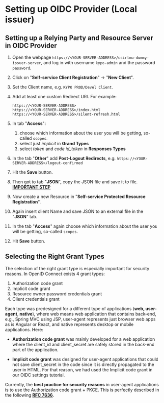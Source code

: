 # Setting up OIDC Provider (Local issuer)

## Setting up a Relying Party and Resource Server in OIDC Provider

1. Open the webpage `https://<YOUR-SERVER-ADDRESS>/csirtmu-dummy-issuer-server`, and log in with username `kypo-admin` and the password `password`.
2. Click on "**Self-service Client Registration**" -> "**New Client**".
3. Set the Client name, e.g. `KYPO PROD/Devel Client`.
4. Add at least one custom Redirect URI. For example: 
    ```
    https://<YOUR-SERVER-ADDRESS>
    https://<YOUR-SERVER-ADDRESS>/index.html
    https://<YOUR-SERVER-ADDRESS>/silent-refresh.html
    ```

5. In tab "**Access**":
    1. choose which information about the user you will be getting, so-called `scopes`.
    2. select just *implicit* in **Grand Types**
    3. select *token* and *code id_token* in **Responses Types**
6. In the tab "**Other**" add **Post-Logout Redirects**, e.g. `https://<YOUR-SERVER-ADDRESS>/logout-confirmed`

7. Hit the **Save** button.
8. Then got to tab "**JSON**", copy the JSON file and save it to file. <u>**IMPORTANT STEP**</u>
9. Now create a new Resource in "**Self-service Protected Resource Registration**".
10. Again insert client Name and save JSON to an external file in the "**JSON**" tab.
11. In the tab "**Access**" again choose which information about the user you will be getting, so-called `scopes`.
12. Hit **Save** button.

## Selecting the Right Grant Types
The selection of the right grant type is especially important for security reasons. In OpenID Connect exists 4 grant types:

1. Authorization code grant 
2. Implicit code grant
3. Resource owner password credentials grant
4. Client credentials grant

Each type was predesigned for a different type of applications (**web, user-agent, native**), where web means web application that contains back-end, e.g., Spring MVC using JSP, user-agent represents just browser web apps as is Angular or React, and native represents desktop or mobile applications. Here: 

* **Authorization code grant** was mainly developed for a web application where the client_id and client_secret are safely stored in the back-end part of the application.

* **Implicit code grant** was designed for user-agent applications that could not save client_secret in the code since it is directly propagated to the user in HTML. For that reason, we had used the Implicit code grant in our OIDC settings tutorial.

Currently, the **best practice for security reasons** in user-agent applications is to use the Authorization code grant + PKCE. This is perfectly described in the following [**RFC 7636**](https://tools.ietf.org/html/rfc7636).
